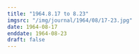 ```yaml
---
title: "1964.8.17 to 8.23"
imgsrc: "/img/journal/1964/08/17-23.jpg"
date: 1964-08-17
enddate: 1964-08-23
draft: false
---
```


<!-- fix pre-formatted input -->
